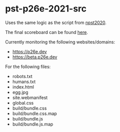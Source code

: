 # pst-p26e-2021-src

Uses the same logic as the script from [npst2020](https://github.com/mklarz/npst2020-src).

The final scoreboard can be found [here](https://mklarz.github.io/pst-p26e-2021-src/).

Currently monitoring the following websites/domains:
- https://p26e.dev
- https://beta.p26e.dev

For the following files:
- robots.txt
- humans.txt
- index.html
- egg.jpg
- site.webmanifest
- global.css
- build/bundle.css
- build/bundle.css.map
- build/bundle.js
- build/bundle.js.map
